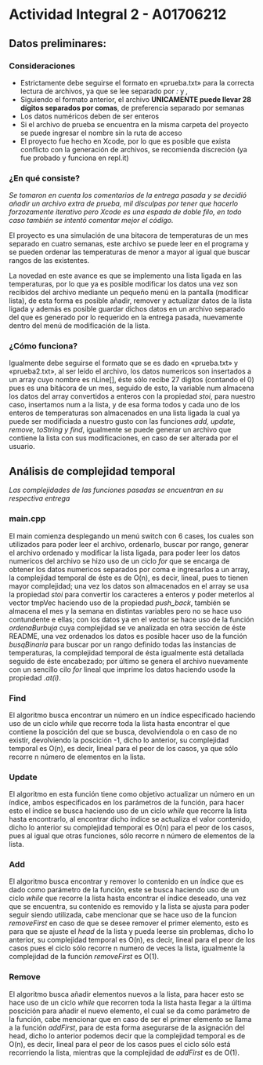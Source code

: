 # Actividad Integral 2 - A01706212
## Datos preliminares:

### Consideraciones

- Estrictamente debe seguirse el formato en «prueba.txt» para la correcta lectura de archivos, ya que se lee separado por _:_ y _,_
- Siguiendo el formato anterior, el archivo **UNICAMENTE puede llevar 28 dígitos separados por comas**, de preferencia separado por semanas
- Los datos numéricos deben de ser enteros
- Si el archivo de prueba se encuentra en la misma carpeta del proyecto se puede ingresar el nombre sin la ruta de acceso
- El proyecto fue hecho en Xcode, por lo que es posible que exista conflicto con la generación de archivos, se recomienda discreción (ya fue probado y funciona en repl.it)

### ¿En qué consiste?

_Se tomaron en cuenta los comentarios de la entrega pasada y se decidió añadir un archivo extra de prueba, mil disculpas por tener que hacerlo forzozamente
iterativo pero Xcode es una espada de doble filo, en todo caso también se intentó comentar mejor el código._

El proyecto es una simulación de una bitacora de temperaturas de un mes separado en cuatro semanas, este archivo se puede leer en el programa y se pueden ordenar
las temperaturas de menor a mayor al igual que buscar rangos de las existentes.

La novedad en este avance es que se implemento una lista ligada en las temperaturas, por lo que ya es posible modificar los datos una vez son recibidos del archivo
mediante un pequeño menú en la pantalla (modificar lista), de esta forma es posible añadir, remover y actualizar datos de la lista ligada y además es posible
guardar dichos datos en un archivo separado del que es generado por lo requerido en la entrega pasada, nuevamente dentro del menú de modificación de la lista.

### ¿Cómo funciona?

Igualmente debe seguirse el formato que se es dado en «prueba.txt» y «prueba2.txt», al ser leído el archivo, los datos numericos son insertados a un array
cuyo nombre es nLine[], éste sólo recibe 27 digitos (contando el 0) pues es una bitácora de un mes, seguido de esto, la variable num almacena los datos del array
convertidos a enteros con la propiedad _stoi_, para nuestro caso, insertamos num a la lista, y de esa forma todos y cada uno de los enteros de temperaturas son
almacenados en una lista ligada la cual ya puede ser modificiada a nuestro gusto con las funciones _add, update, remove, toString y find_, igualmente se puede generar
un archivo que contiene la lista con sus modificaciones, en caso de ser alterada por el usuario.

## Análisis de complejidad temporal

_Las complejidades de las funciones pasadas se encuentran en su respectiva entrega_

### main.cpp
El main comienza desplegando un menú switch con 6 cases, los cuales son utilizados para poder leer el archivo, ordenarlo, buscar por rango, generar el archivo ordenado
y modificar la lista ligada, para poder leer los datos numericos del archivo se hizo uso de un ciclo _for_ que se encarga de obtener los datos numericos separados por coma e ingresarlos a un array, 
la complejidad temporal de éste es de O(n), es decir, lineal, pues to tienen mayor complejidad; una vez los datos son almacenados en el array se usa la propiedad _stoi_ para 
convertir los caracteres a enteros y poder meterlos al vector tmpVec haciendo uso de la propiedad _push_back_, también se almacena el mes y la semana en distintas variables pero 
no se hace uso contundente e ellas; con los datos ya en el vector se hace uso de la función _ordenaBurbuja_ cuya complejidad se ve analizada en otra sección de éste README,
una vez ordenados los datos es posible hacer uso de la función _busqBinaria_ para buscar por un rango definido todas las instancias de temperaturas, la complejidad temporal de ésta 
igualmente está detallada seguido de éste encabezado; por último se genera el archivo nuevamente con un sencillo cilo _for_ lineal que imprime los datos haciendo usode la propiedad _.at(i)_.

### Find
El algoritmo busca encontrar un número en un índice especificado haciendo uso de un ciclo _while_ que recorre toda la lista hasta encontrar el que contiene
la poscición del que se busca, devolviendola o en caso de no existir, devolviendo la poscición -1, dicho lo anterior, su complejidad temporal es O(n), es decir,
lineal para el peor de los casos, ya que sólo recorre n número de elementos en la lista.

### Update
El algoritmo en esta función tiene como objetivo actualizar un número en un índice, ambos especificados en los parámetros de la función, para hacer esto el índice
se busca haciendo uso de un ciclo _while_ que recorre la lista hasta encontrarlo, al encontrar dicho índice se actualiza el valor contenido, dicho lo anterior
su complejidad temporal es O(n) para el peor de los casos, pues al igual que otras funciones, sólo recorre n número de elementos de la lista.

### Add
El algoritmo busca encontrar y remover lo contenido en un índice que es dado como parámetro de la función, este se busca haciendo uso de un ciclo _while_ que
recorre la lista hasta encontrar el índice deseado, una vez que se encuentra, su contenido es removido y la lista se ajusta para poder seguir siendo utilizada,
cabe mencionar que se hace uso de la funcion _removeFirst_ en caso de que se desee remover el primer elemento, esto es para que se ajuste el _head_ de la lista
y pueda leerse sin problemas, dicho lo anterior, su complejidad temporal es O(n), es decir, lineal para el peor de los casos pues el ciclo sólo recorre n numero
de veces la lista, igualmente la complejidad de la función _removeFirst_ es O(1).

### Remove
El algoritmo busca añadir elementos nuevos a la lista, para hacer esto se hace uso de un ciclo _while_ que recorren toda la lista hasta llegar a la última poscición
para añadir el nuevo elemento, el cual se da como parámetro de la función, cabe mencionar que en caso de ser el primer elemento se llama a la función _addFirst_, 
para de esta forma asegurarse de la asignación del head, dicho lo anterior podemos decir que la complejidad temporal es de O(n), es decir, lineal para el peor de los casos 
pues el ciclo sólo está recorriendo la lista, mientras que la complejidad de _addFirst_ es de O(1).

